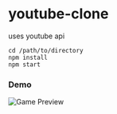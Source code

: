 # youtube-clone
uses youtube api

```
cd /path/to/directory
npm install
npm start
```
### Demo

![Game Preview](./demogif.gif)
